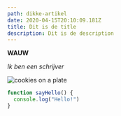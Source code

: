 ```yaml
---
path: dikke-artikel
date: 2020-04-15T20:10:09.181Z
title: Dit is de title
description: Dit is de description
---
```

**WAUW**

*Ik ben een schrijver*

![cookies on a plate](assets/cookies.jpg "koekjes")





```javascript
function sayHello() {
  console.log("Hello!")
}
```